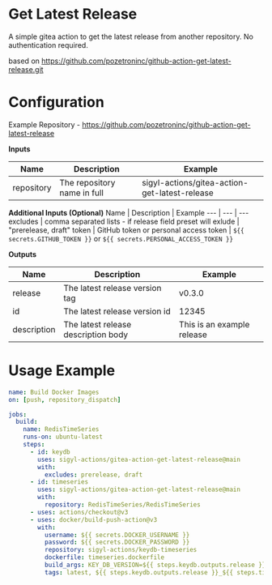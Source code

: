 Get Latest Release
==================

A simple gitea action to get the latest release from another repository. No authentication required.

based on https://github.com/pozetroninc/github-action-get-latest-release.git

Configuration
=============

Example Repository - https://github.com/pozetroninc/github-action-get-latest-release

**Inputs**

Name | Description | Example
--- | --- | ---
repository | The repository name in full | sigyl-actions/gitea-action-get-latest-release

**Additional Inputs (Optional)**
Name | Description | Example
--- | --- | ---
excludes | comma separated lists - if release field preset will exlude | "prerelease, draft"
token | GitHub token or personal access token | `${{ secrets.GITHUB_TOKEN }}` or `${{ secrets.PERSONAL_ACCESS_TOKEN }}`

**Outputs**

Name | Description | Example
--- | --- | ---
release | The latest release version tag | v0.3.0
id | The latest release version id | 12345
description | The latest release description body | This is an example release

Usage Example
=============

``` yaml
name: Build Docker Images
on: [push, repository_dispatch]

jobs:
  build:
    name: RedisTimeSeries
    runs-on: ubuntu-latest
    steps:
      - id: keydb
        uses: sigyl-actions/gitea-action-get-latest-release@main
        with:
          excludes: prerelease, draft
      - id: timeseries
        uses: sigyl-actions/gitea-action-get-latest-release@main
        with:
          repository: RedisTimeSeries/RedisTimeSeries
      - uses: actions/checkout@v3
      - uses: docker/build-push-action@v3
        with:
          username: ${{ secrets.DOCKER_USERNAME }}
          password: ${{ secrets.DOCKER_PASSWORD }}
          repository: sigyl-actions/keydb-timeseries
          dockerfile: timeseries.dockerfile
          build_args: KEY_DB_VERSION=${{ steps.keydb.outputs.release }}, REDIS_TIME_SERIES_VERSION=${{ steps.timeseries.outputs.release }}
          tags: latest, ${{ steps.keydb.outputs.release }}_${{ steps.timeseries.outputs.release }}

```